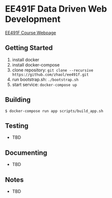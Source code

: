 # EE491F Data Driven Web Development
[EE491F Course Webpage](https://zhaol.github.io/ee491f/ "EE491F Course Webpage")

Getting Started
---------------
1. install docker
2. install docker-compose
3. clone repository: `git clone --recursive https://github.com/zhaol/ee491f.git`
4. run bootstrap.sh: `./bootstrap.sh`
5. start service: `docker-compose up`

Building
--------

    $ docker-compose run app scripts/build_app.sh

Testing
-------
* TBD

Documenting
-----------
* TBD

Notes
-----
* TBD
